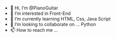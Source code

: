 - 👋 Hi, I’m @PianoGuitar
- 👀 I’m interested in Front-End
- 🌱 I’m currently learning HTML, Css, Java Script
- 💞️ I’m looking to collaborate on ... Python
- 📫 How to reach me ...

<!---
PianoGuitar/PianoGuitar is a ✨ special ✨ repository because its `README.md` (this file) appears on your GitHub profile.
You can click the Preview link to take a look at your changes.
--->
